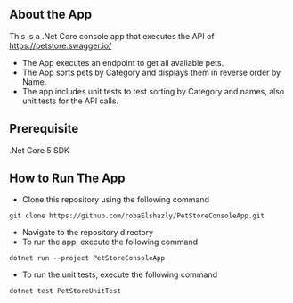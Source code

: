 ## About the App
This is a .Net Core console app that executes the API of https://petstore.swagger.io/

* The App executes an endpoint to get all available pets.
* The App sorts pets by Category and displays them in reverse order by Name.
* The app includes unit tests to test sorting by Category and names, also unit tests for the API calls.

## Prerequisite
.Net Core 5 SDK

## How to Run The App
* Clone this repository using the following command
```
git clone https://github.com/robaElshazly/PetStoreConsoleApp.git
```
* Navigate to the repository directory
* To run the app, execute the following command
```
dotnet run --project PetStoreConsoleApp
```
* To run the unit tests, execute the following command
```
dotnet test PetStoreUnitTest
```